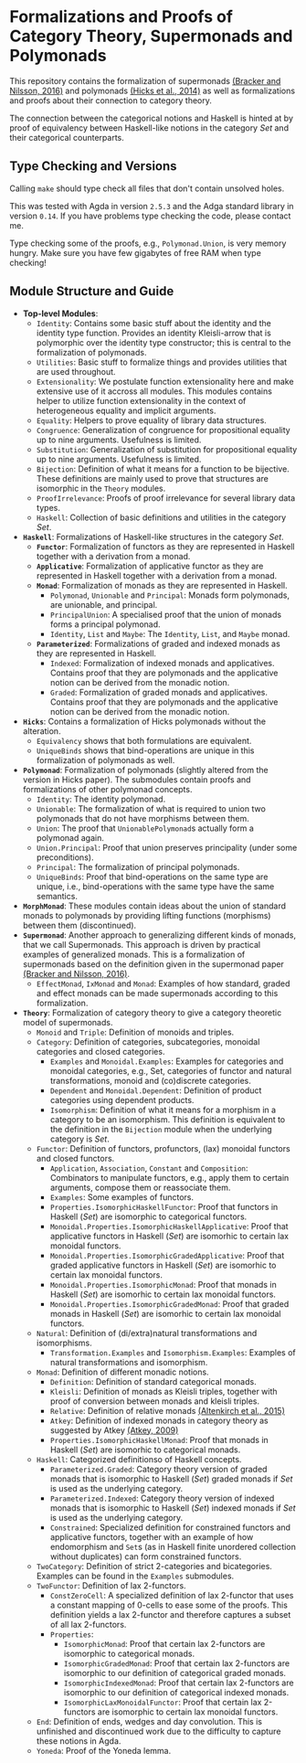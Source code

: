  
# Formalizations and Proofs of Category Theory, Supermonads and Polymonads 

This repository contains the formalization of supermonads [(Bracker and Nilsson, 2016)](http://www.cs.nott.ac.uk/~psxjb5/publications/2016-BrackerNilsson-Supermonads.pdf) 
and polymonads [(Hicks et al., 2014)](http://www.cs.bham.ac.uk/~pbl/msfp2014/polymonad.pdf)
as well as formalizations and proofs about their connection to category theory.

The connection between the categorical notions and Haskell is hinted at
by proof of equivalency between Haskell-like notions in the category *Set*
and their categorical counterparts.

## Type Checking and Versions

Calling `make` should type check all files that don't contain 
unsolved holes.

This was tested with Agda in version `2.5.3` and the Adga standard library 
in version `0.14`. If you have problems type checking the code, please contact
me.

Type checking some of the proofs, e.g., `Polymonad.Union`, is very memory hungry. 
Make sure you have few gigabytes of free RAM when type checking!

## Module Structure and Guide

* **Top-level Modules**:
  * `Identity`:
    Contains some basic stuff about the identity and the identity type function.
    Provides an identity Kleisli-arrow that is polymorphic over the identity type
    constructor; this is central to the formalization of polymonads.
  * `Utilities`:
    Basic stuff to formalize things and provides utilities that
    are used throughout.
  * `Extensionality`:
    We postulate function extensionality here and make extensive use of it accross all
    modules. This modules contains helper to utilize function extensionality
    in the context of heterogeneous equality and implicit arguments.
  * `Equality`:
    Helpers to prove equality of library data structures.
  * `Congruence`:
    Generalization of congruence for propositional equality up to nine arguments.
    Usefulness is limited.
  * `Substitution`:
    Generalization of substitution for propositional equality up to nine arguments.
    Usefulness is limited.
  * `Bijection`:
    Definition of what it means for a function to be bijective. 
    These definitions are mainly used to prove that structures are
    isomorphic in the `Theory` modules.
  * `ProofIrrelevance`:
    Proofs of proof irrelevance for several library data types.
  * `Haskell`:
    Collection of basic definitions and utilities in the category *Set*.
* **`Haskell`**:
  Formalizations of Haskell-like structures in the category *Set*.
  * **`Functor`**:
    Formalization of functors as they are represented in Haskell
    together with a derivation from a monad.
  * **`Applicative`**:
    Formalization of applicative functor as they are represented in Haskell
    together with a derivation from a monad.
  * **`Monad`**:
    Formalization of monads as they are represented in Haskell.
    * `Polymonad`, `Unionable` and `Principal`:
      Monads form polymonads, are unionable, and principal.
    * `PrincipalUnion`:
      A specialised proof that the union of monads forms a principal polymonad.
    * `Identity`, `List` and `Maybe`:
      The `Identity`, `List`, and `Maybe` monad.
  * **`Parameterized`**:
    Formalizations of graded and indexed monads as they are represented in Haskell.
    * `Indexed`: 
      Formalization of indexed monads and applicatives. Contains proof that 
      they are polymonads and the applicative notion can be derived from the monadic notion.
    * `Graded`:
      Formalization of graded monads and applicatives. Contains proof that 
      they are polymonads and the applicative notion can be derived from the monadic notion.
* **`Hicks`**:
  Contains a formalization of Hicks polymonads without the alteration. 
  * `Equivalency` shows that both formulations are equivalent.
  * `UniqueBinds` shows that bind-operations are unique in this formalization of polymonads as well.
* **`Polymonad`**:
  Formalization of polymonads (slightly altered from the version in Hicks paper).
  The submodules contain proofs and formalizations of other polymonad concepts.
  * `Identity`: 
    The identity polymonad.
  * `Unionable`: 
    The formalization of what is required to 
    union two polymonads that do not have morphisms between them.
  * `Union`: 
    The proof that `UnionablePolymonad`s actually form a polymonad again.
  * `Union.Principal`: 
    Proof that union preserves principality (under some preconditions).
  * `Principal`: 
    The formalization of principal polymonads.
  * `UniqueBinds`: 
    Proof that bind-operations on the same type 
    are unique, i.e., bind-operations with the same type have the same semantics.
* **`MorphMonad`**: 
  These modules contain ideas about the union of standard monads to polymonads by providing lifting
  functions (morphisms) between them (discontinued).
* **`Supermonad`**:
  Another approach to generalizing different kinds of monads, that we call Supermonads. 
  This approach is driven by practical examples of generalized monads. This is a formalization
  of supermonads based on the definition given in 
  the supermonad paper [(Bracker and Nilsson, 2016)](http://www.cs.nott.ac.uk/~psxjb5/publications/2016-BrackerNilsson-Supermonads.pdf).
  * `EffectMonad`, `IxMonad` and `Monad`:
    Examples of how standard, graded and effect monads can be made supermonads according to this 
    formalization.
* **`Theory`**:
  Formalization of category theory to give a category theoretic model of supermonads.
  * `Monoid` and `Triple`:
    Definition of monoids and triples.
  * `Category`:
    Definition of categories, subcategories, monoidal categories and closed categories.
    * `Examples` and `Monoidal.Examples`:
      Examples for categories and monoidal categories, e.g., Set,
      categories of functor and natural transformations, monoid and (co)discrete categories.
    * `Dependent` and `Monoidal.Dependent`:
      Definition of product categories using dependent products.
    * `Isomorphism`:
      Definition of what it means for a morphism in a category to be an isomorphism.
      This definition is equivalent to the definition in the `Bijection` module
      when the underlying category is *Set*.
  * `Functor`:
    Definition of functors, profunctors, (lax) monoidal functors and closed functors.
    * `Application`, `Association`, `Constant` and `Composition`:
      Combinators to manipulate functors, e.g., apply them to certain arguments, compose them or reassociate them.
    * `Examples`:
      Some examples of functors.
    * `Properties.IsomorphicHaskellFunctor`:
      Proof that functors in Haskell (*Set*) are isomorphic to categorical functors.
    * `Monoidal.Properties.IsomorphicHaskellApplicative`:
      Proof that applicative functors in Haskell (*Set*) are isomorhic to certain lax monoidal functors.
    * `Monoidal.Properties.IsomorphicGradedApplicative`:
      Proof that graded applicative functors in Haskell (*Set*) are isomorhic to certain lax monoidal functors.
    * `Monoidal.Properties.IsomorphicMonad`:
      Proof that monads in Haskell (*Set*) are isomorhic to certain lax monoidal functors.
    * `Monoidal.Properties.IsomorphicGradedMonad`:
      Proof that graded monads in Haskell (*Set*) are isomorhic to certain lax monoidal functors.
  * `Natural`:
    Definition of (di/extra)natural transformations and isomorphisms.
    * `Transformation.Examples` and `Isomorphism.Examples`:
      Examples of natural transformations and isomorphism.
  * `Monad`:
    Definition of different monadic notions.
    * `Definition`: Definition of standard categorical monads.
    * `Kleisli`: Definition of monads as Kleisli triples, together with proof of conversion between monads and kleisli triples.
    * `Relative`: Definition of relative monads [(Altenkirch et al., 2015)](http://www.cs.nott.ac.uk/~psztxa/publ/Relative_Monads.pdf)
    * `Atkey`: Definition of indexed monads in category theory as suggested by Atkey [(Atkey, 2009)](https://bentnib.org/paramnotions-jfp.pdf)
    * `Properties.IsomorphicHaskellMonad`:
      Proof that monads in Haskell (*Set*) are isomorhic to categorical monads.
  * `Haskell`:
    Categorized definitionso of Haskell concepts.
    * `Parameterized.Graded`:
      Category theory version of graded monads that is isomorphic to Haskell (*Set*) 
      graded monads if *Set* is used as the underlying category.
    * `Parameterized.Indexed`:
      Category theory version of indexed monads that is isomorphic to Haskell (*Set*) 
      indexed monads if *Set* is used as the underlying category.
    * `Constrained`:
      Specialized definition for constrained functors and applicative functors, together with an example 
      of how endomorphism and `Set`s (as in Haskell finite unordered collection without duplicates) can 
      form constrained functors.
  * `TwoCategory`:
    Definition of strict 2-categories and bicategories. Examples can be found in the `Examples` submodules.
  * `TwoFunctor`:
    Definition of lax 2-functors.
    * `ConstZeroCell`:
      A specialized definition of lax 2-functor that uses a constant mapping of 0-cells to ease some of the proofs.
      This definition yields a lax 2-functor and therefore captures a subset of all lax 2-functors.
    * `Properties`:
      * `IsomorphicMonad`: 
        Proof that certain lax 2-functors are isomorphic to categorical monads.
      * `IsomorphicGradedMonad`: 
        Proof that certain lax 2-functors are isomorphic to our definition of categorical graded monads.
      * `IsomorphicIndexedMonad`:
        Proof that certain lax 2-functors are isomorphic to our definition of categorical indexed monads.
      * `IsomorphicLaxMonoidalFunctor`:
        Proof that certain lax 2-functors are isomorphic to certain lax monoidal functors.
  * `End`:
    Definition of ends, wedges and day convolution. This is unfinished and discontinued work due to the 
    difficulty to capture these notions in Agda.
  * `Yoneda`: Proof of the Yoneda lemma.



















